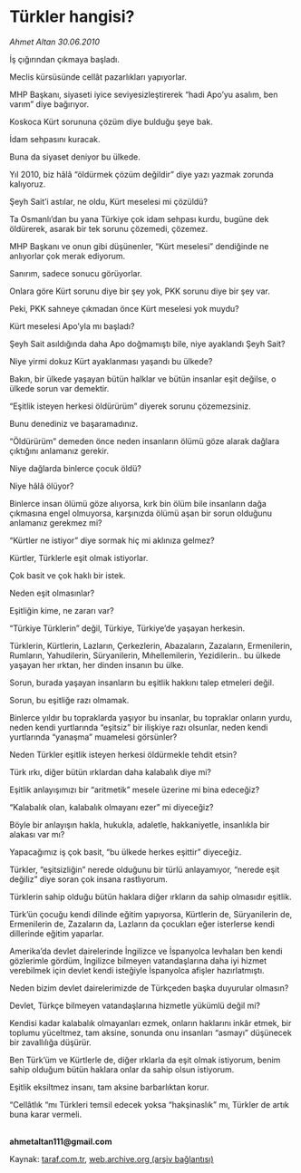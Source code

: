 # Türkler hangisi?

*Ahmet Altan 30.06.2010*

<div class="yazi"><p>İş çığırından çıkmaya başladı.</p>
<p>Meclis kürsüsünde cellât pazarlıkları yapıyorlar.</p>
<p>MHP Başkanı, siyaseti iyice seviyesizleştirerek “hadi Apo’yu asalım, ben varım” diye bağırıyor.</p>
<p>Koskoca Kürt sorununa çözüm diye bulduğu şeye bak.</p>
<p>İdam sehpasını kuracak.</p>
<p>Buna da siyaset deniyor bu ülkede.</p>
<p>Yıl 2010, biz hâlâ “öldürmek çözüm değildir” diye yazı yazmak zorunda kalıyoruz.</p>
<p>Şeyh Sait’i astılar, ne oldu, Kürt meselesi mi çözüldü?</p>
<p>Ta Osmanlı’dan bu yana Türkiye çok idam sehpası kurdu, bugüne dek öldürerek, asarak bir tek sorunu çözemedi, çözemez.</p>
<p>MHP Başkanı ve onun gibi düşünenler, “Kürt meselesi” dendiğinde ne anlıyorlar çok merak ediyorum.</p>
<p>Sanırım, sadece sonucu görüyorlar.</p>
<p>Onlara göre Kürt sorunu diye bir şey yok, PKK sorunu diye bir şey var.</p>
<p>Peki, PKK sahneye çıkmadan önce Kürt meselesi yok muydu?</p>
<p>Kürt meselesi Apo’yla mı başladı?</p>
<p>Şeyh Sait asıldığında daha Apo doğmamıştı bile, niye ayaklandı Şeyh Sait?</p>
<p>Niye yirmi dokuz Kürt ayaklanması yaşandı bu ülkede?</p>
<p>Bakın, bir ülkede yaşayan bütün halklar ve bütün insanlar eşit değilse, o ülkede sorun var demektir.</p>
<p>“Eşitlik isteyen herkesi öldürürüm” diyerek sorunu çözemezsiniz.</p>
<p>Bunu denediniz ve başaramadınız.</p>
<p>“Öldürürüm” demeden önce neden insanların ölümü göze alarak dağlara çıktığını anlamanız gerekir.</p>
<p>Niye dağlarda binlerce çocuk öldü?</p>
<p>Niye hâlâ ölüyor?</p>
<p>Binlerce insan ölümü göze alıyorsa, kırk bin ölüm bile insanların dağa çıkmasına engel olmuyorsa, karşınızda ölümü aşan bir sorun olduğunu anlamanız gerekmez mi?</p>
<p>“Kürtler ne istiyor” diye sormak hiç mi aklınıza gelmez?</p>
<p>Kürtler, Türklerle eşit olmak istiyorlar.</p>
<p>Çok basit ve çok haklı bir istek.</p>
<p>Neden eşit olmasınlar?</p>
<p>Eşitliğin kime, ne zararı var?</p>
<p>“Türkiye Türklerin” değil, Türkiye, Türkiye’de yaşayan herkesin.</p>
<p>Türklerin, Kürtlerin, Lazların, Çerkezlerin, Abazaların, Zazaların, Ermenilerin, Rumların, Yahudilerin, Süryanilerin, Mıhellemilerin, Yezidilerin.. bu ülkede yaşayan her ırktan, her dinden insanın bu ülke.</p>
<p>Sorun, burada yaşayan insanların bu eşitlik hakkını talep etmeleri değil.</p>
<p>Sorun, bu eşitliğe razı olmamak.</p>
<p>Binlerce yıldır bu topraklarda yaşıyor bu insanlar, bu topraklar onların yurdu, neden kendi yurtlarında “eşitsiz” bir ilişkiye razı olsunlar, neden kendi yurtlarında “yanaşma” muamelesi görsünler?</p>
<p>Neden Türkler eşitlik isteyen herkesi öldürmekle tehdit etsin?</p>
<p>Türk ırkı, diğer bütün ırklardan daha kalabalık diye mi?</p>
<p>Eşitlik anlayışımızı bir “aritmetik” mesele üzerine mi bina edeceğiz?</p>
<p>“Kalabalık olan, kalabalık olmayanı ezer” mi diyeceğiz?</p>
<p>Böyle bir anlayışın hakla, hukukla, adaletle, hakkaniyetle, insanlıkla bir alakası var mı?</p>
<p>Yapacağımız iş çok basit, “bu ülkede herkes eşittir” diyeceğiz.</p>
<p>Türkler, “eşitsizliğin” nerede olduğunu bir türlü anlayamıyor, “nerede eşit değiliz” diye soran çok insana rastlıyorum.</p>
<p>Türklerin sahip olduğu bütün haklara diğer ırkların da sahip olmasıdır eşitlik.</p>
<p>Türk’ün çocuğu kendi dilinde eğitim yapıyorsa, Kürtlerin de, Süryanilerin de, Ermenilerin de, Zazaların da, Lazların da çocukları eğer isterlerse kendi dillerinde eğitim yaparlar.</p>
<p>Amerika’da devlet dairelerinde İngilizce ve İspanyolca levhaları ben kendi gözlerimle gördüm, İngilizce bilmeyen vatandaşlarına daha iyi hizmet verebilmek için devlet kendi isteğiyle İspanyolca afişler hazırlatmıştı.</p>
<p>Neden bizim devlet dairelerimizde de Türkçeden başka duyurular olmasın?</p>
<p>Devlet, Türkçe bilmeyen vatandaşlarına hizmetle yükümlü değil mi?</p>
<p>Kendisi kadar kalabalık olmayanları ezmek, onların haklarını inkâr etmek, bir toplumu yüceltmez, tam aksine, sonunda onu insanları “asmayı” düşünecek bir zavallılığa düşürür.</p>
<p>Ben Türk’üm ve Kürtlerle de, diğer ırklarla da eşit olmak istiyorum, benim sahip olduğum bütün haklara onlar da sahip olsun istiyorum.</p>
<p>Eşitlik eksiltmez insanı, tam aksine barbarlıktan korur.</p>
<p>“Cellâtlık “mı Türkleri temsil edecek yoksa “hakşinaslık” mı, Türkler de artık buna karar vermeli.</p>
<p><b><br/>ahmetaltan111@gmail.com</b></p></div>

Kaynak: [taraf.com.tr](http://www.taraf.com.tr:80/ahmet-altan/makale-turkler-hangisi.htm), [web.archive.org (arşiv bağlantısı)](http://web.archive.org/web/20100702023226/http://www.taraf.com.tr:80/ahmet-altan/makale-turkler-hangisi.htm)
